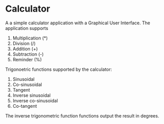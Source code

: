 # Calculator
A a simple calculator application with a Graphical User Interface. The application supports
1. Multiplication (*)
2. Division (/)
3. Addition (+)
4. Subtraction (-)
5. Reminder (%)

Trigonoetric functions supported by the calculator:
1. Sinusoidal
2. Co-sinusoidal
3. Tangent
4. Inverse sinusoidal
5. Inverse co-sinusoidal
6. Co-tangent

The inverse trigonometric function functions output the result in degrees. 

